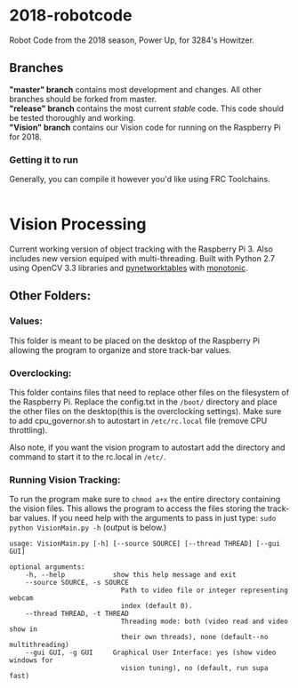 # 2018-robotcode
Robot Code from the 2018 season, Power Up, for 3284's Howitzer.
## Branches
**"master" branch** contains most development and changes. All other branches should be forked from master.
<br>
**"release" branch** contains the most current _stable_ code. This code should be tested thoroughly and working.
<br>
**"Vision" branch** contains our Vision code for running on the Raspberry Pi for 2018.
<br>
### Getting it to run
Generally, you can compile it however you'd like using FRC Toolchains.
<br>
<br>
# Vision Processing
Current working version of object tracking with the Raspberry Pi 3. Also includes new version equiped
with multi-threading. Built with Python 2.7 using OpenCV 3.3 libraries and [pynetworktables](https://github.com/robotpy/pynetworktables) with [monotonic](https://pypi.org/project/monotonic/#files).
## Other Folders:
###  Values:
  This folder is meant to be placed on the desktop of the Raspberry Pi allowing the program
  to organize and store track-bar values.
###  Overclocking:
  This folder contains files that need to replace other files on the filesystem of the Raspberry Pi.
  Replace the config.txt in the `/boot/` directory and place the other files on the desktop(this is the overclocking settings).
  Make sure to add cpu_governor.sh to autostart in `/etc/rc.local` file (remove CPU throttling).
    
Also note, if you want the vision program to autostart add the directory and command to start it to the rc.local in `/etc/`.

### Running Vision Tracking:
  To run the program make sure to `chmod a+x` the entire directory containing the vision files. This allows the program to access 
  the files storing the track-bar values. If you need help with the arguments to pass in just type: `sudo python VisionMain.py -h` (output is below.)
    
```console
usage: VisionMain.py [-h] [--source SOURCE] [--thread THREAD] [--gui GUI]

optional arguments:
    -h, --help            show this help message and exit
    --source SOURCE, -s SOURCE
                            Path to video file or integer representing webcam
                            index (default 0).
    --thread THREAD, -t THREAD
                            Threading mode: both (video read and video show in
                            their own threads), none (default--no multithreading)
    --gui GUI, -g GUI     Graphical User Interface: yes (show video windows for 
                            vision tuning), no (default, run supa fast)
```
